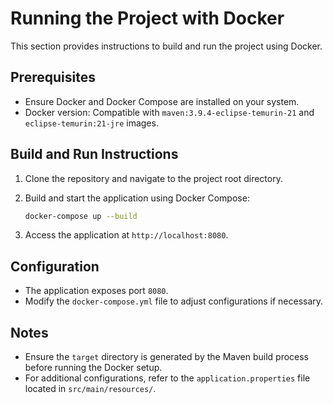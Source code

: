 # Running the Project with Docker

This section provides instructions to build and run the project using Docker.

## Prerequisites

- Ensure Docker and Docker Compose are installed on your system.
- Docker version: Compatible with `maven:3.9.4-eclipse-temurin-21` and `eclipse-temurin:21-jre` images.

## Build and Run Instructions

1. Clone the repository and navigate to the project root directory.
2. Build and start the application using Docker Compose:

   ```bash
   docker-compose up --build
   ```

3. Access the application at `http://localhost:8080`.

## Configuration

- The application exposes port `8080`.
- Modify the `docker-compose.yml` file to adjust configurations if necessary.

## Notes

- Ensure the `target` directory is generated by the Maven build process before running the Docker setup.
- For additional configurations, refer to the `application.properties` file located in `src/main/resources/`.
